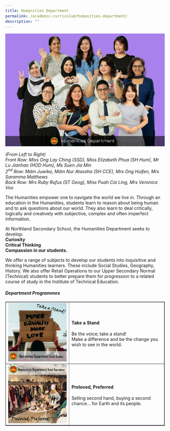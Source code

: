 ```yaml
---
title: Humanities Department
permalink: /academic-curriculum/humanities-department/
description: ""
---
```

![](/images/humans2023.jpeg)
<p><em>(From Left to Right)<br></em><em>Front Row: Miss Ong Lay Ching (SSD), Miss Elizabeth Phua (SH Hum), Mr Lu Jianhao (HOD Hum), Ms Suen Jia Min<br>2<sup>nd</sup>&nbsp;Row: Mdm Juwika, Mdm Nur Atassha (SH CCE), Mrs Ong Huifen, Mrs Saramma Matthews<br>Back Row: Mrs Ruby Rufus (ST Geog), Miss Puah Cai Ling, Mrs Veronica Voo&nbsp;</em></p>
<p>The Humanities empower one to navigate the world we live in. Through an education in the Humanities, students learn to reason about being human and to ask questions about our world. They also learn to deal critically, logically and creatively with subjective, complex and often imperfect information.</p>
<p>At Northland Secondary School, the Humanities Department seeks to develop:<br><strong>Curiosity</strong><br><strong>Critical Thinking</strong><br><strong>Compassion&nbsp;in our students.</strong></p>
<p>We offer a range of subjects to develop our students into inquisitive and thinking Humanities learners. These include Social Studies, Geography, History. We also offer Retail Operations to our Upper Secondary Normal (Technical) students to better prepare them for progression to a related course of study in the Institute of Technical Education.</p>
<h4><strong><em>Department Programmes</em></strong></h4>
<table style="border-collapse: collapse; width: 100%;" border="1">
<tbody>
<tr>
<td style="width: 40%;"><img src="/images/hum1.jpg"></td>
<td style="width: 60%;">
<h4><strong>Take a Stand</strong></h4>
<p>Be the voice; take a stand!<br>
Make a difference and be the change you wish to see in the world.</p>
</td>
</tr>
<tr>
<td style="width: 40%;"><img src="/images/hum2.jpg"></td>
<td style="width: 60%;">
<h4><strong>Preloved, Preferred</strong></h4>
<p>Selling second hand, buying a second chance… for Earth and its people.</p>
</td>
</tr>
</tbody>
</table>